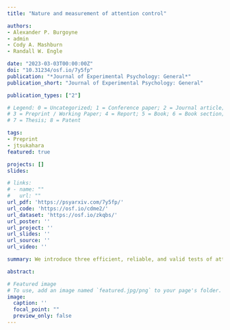 ```yaml
---
title: "Nature and measurement of attention control"

authors:
- Alexander P. Burgoyne
- admin
- Cody A. Mashburn
- Randall W. Engle

date: "2023-03-03T00:00:00Z"
doi: "10.31234/osf.io/7y5fp"
publication: "*Journal of Experimental Psychology: General*"
publication_short: "Journal of Experimental Psychology: General"

publication_types: ["2"]

# Legend: 0 = Uncategorized; 1 = Conference paper; 2 = Journal article;
# 3 = Preprint / Working Paper; 4 = Report; 5 = Book; 6 = Book section;
# 7 = Thesis; 8 = Patent

tags:
- Preprint
- jtsukahara
featured: true

projects: []
slides: 

# links:
# - name: ""
#   url: ""
url_pdf: 'https://psyarxiv.com/7y5fp/'
url_code: 'https://osf.io/cdme2/'
url_dataset: 'https://osf.io/zkqbs/'
url_poster: ''
url_project: ''
url_slides: ''
url_source: ''
url_video: ''

summary: We introduce three efficient, reliable, and valid tests of attention control that each take less than three minutes to administer; Stroop Squared, Flanker Squared, and Simon Squared. Our results suggest that Stroop Squared, Flanker Squared, and Simon Squared are reliable and valid indicators of attention control.

abstract: 

# Featured image
# To use, add an image named `featured.jpg/png` to your page's folder. 
image:
  caption: ''
  focal_point: ""
  preview_only: false
---
```



